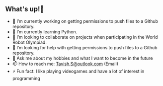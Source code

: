 ## What's up!👋
- 🔭 I’m currently working on getting permissions to push files to a Github repository.
- 🌱 I’m currently learning Python.
- 👯 I’m looking to collaborate on projects when participating in the World Robot Olympiad.
- 🤔 I’m looking for help with getting permissions to push files to a Github repository.
- 💬 Ask me about my hobbies and what I want to become in the future
- 📫 How to reach me: Tavish.S@outlook.com (Email)
- ⚡ Fun fact: I like playing videogames and have a lot of interest in programming
